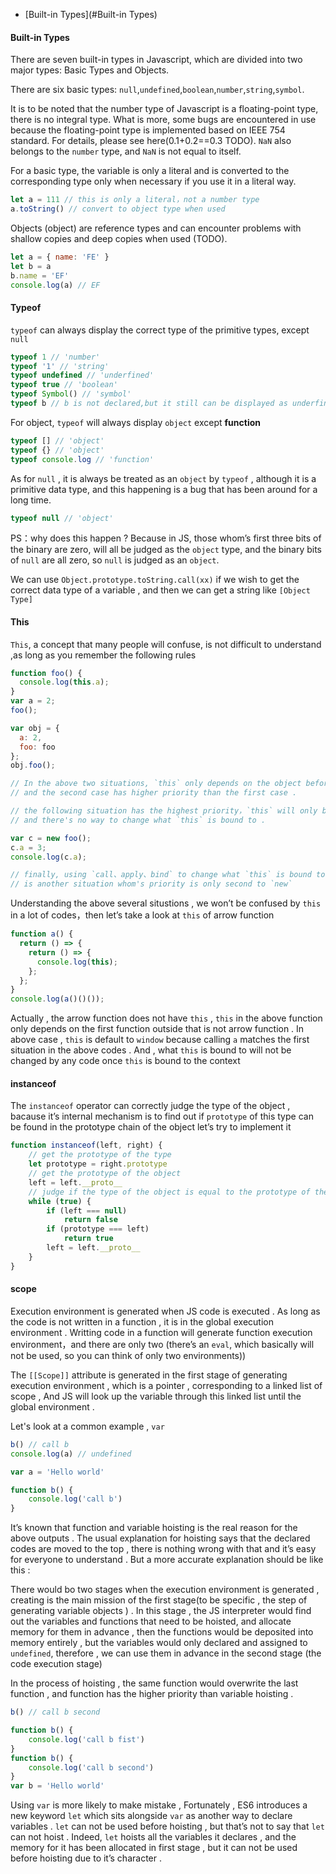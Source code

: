 - [Built-in Types](#Built-in Types)

#### Built-in Types
There are seven built-in types in Javascript, which are divided into two major types: Basic Types and Objects.

There are six basic types: `null`,`undefined`,`boolean`,`number`,`string`,`symbol`.

It is to be noted that the number type of Javascript is a floating-point type, there is no integral type. What is more, some bugs are encountered in use because the floating-point type is implemented based on IEEE 754 standard. For details, please see here(0.1+0.2==0.3 TODO). `NaN` also belongs to the `number` type, and `NaN` is not equal to itself.

For a basic type, the variable is only a literal and is converted to the corresponding type only when necessary if you use it in a literal way.

```js
let a = 111 // this is only a literal，not a number type
a.toString() // convert to object type when used
```

Objects (object) are reference types and can encounter problems with shallow copies and deep copies when used (TODO).

```js
let a = { name: 'FE' }
let b = a
b.name = 'EF'
console.log(a) // EF
```


#### Typeof

 `typeof` can always display the correct type of the primitive types, except `null` 
```js
typeof 1 // 'number'
typeof '1' // 'string'
typeof undefined // 'underfined'
typeof true // 'boolean'
typeof Symbol() // 'symbol'
typeof b // b is not declared,but it still can be displayed as underfined
```

For object,  `typeof`  will always display  `object`  except **function**
```js
typeof [] // 'object'
typeof {} // 'object'
typeof console.log // 'function'
```

As for `null` , it is always be treated as an  `object`  by `typeof` , although it is a primitive data type, and this  happening is a bug that has been around for a long time.
```js
typeof null // 'object'
```

PS：why does this happen ?  Because in JS, those whom’s first three bits of the binary are zero, will all be judged as the `object` type, and the binary bits of  `null`  are all  zero, so  `null`  is judged as  an `object`.

We can use `Object.prototype.toString.call(xx)`  if we wish to get the correct data type of a variable , and then we can get a string like `[Object Type]`


#### This

`This`, a concept that many people will confuse, is not difficult to understand ,as long as you remember the following rules

```js
function foo() {
  console.log(this.a);
}
var a = 2;
foo();

var obj = {
  a: 2,
  foo: foo
};
obj.foo();

// In the above two situations, `this` only depends on the object before calling the function, 
// and the second case has higher priority than the first case .

// the following situation has the highest priority，`this` will only be bound to c，
// and there's no way to change what `this` is bound to .

var c = new foo();
c.a = 3;
console.log(c.a);

// finally, using `call、apply、bind` to change what `this` is bound to , 
// is another situation whom's priority is only second to `new`
```

Understanding the above several situstions ,  we won’t be confused by `this`  in a lot of codes，then let’s take a look at `this` of arrow function
```js
function a() {
  return () => {
    return () => {
      console.log(this);
    };
  };
}
console.log(a()()());
```
Actually , the arrow function does not have `this` , `this` in the above function only depends on the first function outside that is not arrow function . In above case , `this` is default to `window` because calling `a` matches the first situation in the above codes . And , what `this` is bound to will not be changed by any code once `this` is bound to the context


#### instanceof

The  `instanceof`  operator  can  correctly judge the type of the object , bacause  it’s  internal  mechanism is to find out  if `prototype` of this type  can be found in the prototype chain of the object
let’s try to implement it 
```js
function instanceof(left, right) {
    // get the prototype of the type
    let prototype = right.prototype
    // get the prototype of the object
    left = left.__proto__
    // judge if the type of the object is equal to the prototype of the type
    while (true) {
    	if (left === null)
    		return false
    	if (prototype === left)
    		return true
    	left = left.__proto__
    }
}
```

#### scope

Execution environment is generated when JS code is executed . As long as the code is not written in a function , it is in the global execution environment . Writting code in a function will generate function execution environment，and there are only two (there’s an `eval`, which basically will not be used, so you can think of only two environments))

The `[[Scope]]`  attribute is generated in the first stage of generating execution environment , which is a pointer , corresponding to a linked list of scope , And JS will look up the variable through this linked list until the global environment .

Let's look at a common example , `var`

```js
b() // call b
console.log(a) // undefined

var a = 'Hello world'

function b() {
	console.log('call b')
}
```

It’s known that function and variable hoisting is the real reason for the above outputs . The usual explanation for hoisting says that the declared codes are moved to the top , there is nothing wrong with that and it’s easy for everyone to understand . But a more accurate explanation should be like this : 

There would bo two stages when the execution environment is generated , creating is the main mission of the first stage(to be specific , the step of generating variable objects ) . In this stage , the JS interpreter would find out the variables and functions that need to be hoisted, and allocate memory for them in advance , then the functions would be deposited into memory entirely , but the variables would only declared and assigned to  `undefined`, therefore , we can use them in advance in the second stage (the code execution stage)

In the process of hoisting , the same function would overwrite the last function , and function has the higher priority than variable hoisting .

```js
b() // call b second

function b() {
	console.log('call b fist')
}
function b() {
	console.log('call b second')
}
var b = 'Hello world'
```

Using `var`  is more likely to make mistake , Fortunately , ES6 introduces a new keyword `let` which sits alongside `var` as another way to declare variables . `let` can not be used before hoisting , but that’s not to say that `let` can not hoist . Indeed, `let`  hoists all the variables it declares , and  the memory for it has been allocated  in first stage , but it can not be used before hoisting due to it’s character .